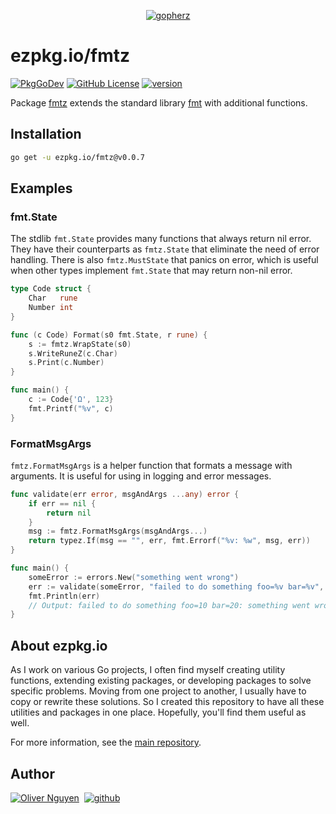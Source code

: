 <div align="center">

[![gopherz](https://ezpkg.io/_/gopherz.svg)](https://ezpkg.io)

</div>

# ezpkg.io/fmtz

[![PkgGoDev](https://pkg.go.dev/badge/ezpkg.io/fmtz)](https://pkg.go.dev/ezpkg.io/fmtz)
[![GitHub License](https://img.shields.io/github/license/ezpkg/fmtz)](https://github.com/ezpkg/fmtz/tree/main/LICENSE)
[![version](https://img.shields.io/github/v/tag/ezpkg/fmtz?label=version)](https://github.com/ezpkg/fmtz/tags)

Package [fmtz](https://pkg.go.dev/ezpkg.io/fmtz) extends the standard library [fmt](https://pkg.go.dev/fmt) with additional functions.

## Installation

```sh
go get -u ezpkg.io/fmtz@v0.0.7
```

## Examples

### fmt.State

The stdlib `fmt.State` provides many functions that always return nil error. They have their counterparts as `fmtz.State` that eliminate the need of error handling. There is also `fmtz.MustState` that panics on error, which is useful when other types implement `fmt.State` that may return non-nil error.

```go
type Code struct {
    Char   rune
    Number int
}

func (c Code) Format(s0 fmt.State, r rune) {
    s := fmtz.WrapState(s0)
    s.WriteRuneZ(c.Char)
    s.Print(c.Number)
}

func main() {
    c := Code{'Ω', 123}
    fmt.Printf("%v", c)
}
```

### FormatMsgArgs

`fmtz.FormatMsgArgs` is a helper function that formats a message with arguments. It is useful for using in logging and error messages.

```go
func validate(err error, msgAndArgs ...any) error {
    if err == nil {
		return nil
    }
	msg := fmtz.FormatMsgArgs(msgAndArgs...)
	return typez.If(msg == "", err, fmt.Errorf("%v: %w", msg, err))
}

func main() {
    someError := errors.New("something went wrong")
    err := validate(someError, "failed to do something foo=%v bar=%v", "10", "20")
    fmt.Println(err)
	// Output: failed to do something foo=10 bar=20: something went wrong
}
```

## About ezpkg.io

As I work on various Go projects, I often find myself creating utility functions, extending existing packages, or developing packages to solve specific problems. Moving from one project to another, I usually have to copy or rewrite these solutions. So I created this repository to have all these utilities and packages in one place. Hopefully, you'll find them useful as well.

For more information, see the [main repository](https://github.com/ezpkg/ezpkg).

## Author

[![Oliver Nguyen](https://olivernguyen.io/_/badge.svg)](https://olivernguyen.io)&nbsp;&nbsp;[![github](https://img.shields.io/badge/GitHub-100000?style=for-the-badge&logo=github&logoColor=white)](https://github.com/iOliverNguyen)
